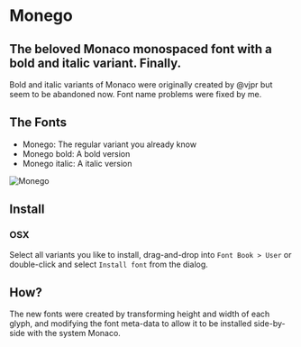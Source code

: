# Monego

## The beloved Monaco monospaced font with a bold and italic variant. Finally.

Bold and italic variants of Monaco were originally created by @vjpr but seem to be abandoned now. Font name problems were fixed by me.

## The Fonts

- Monego: The regular variant you already know
- Monego bold: A bold version
- Monego italic: A italic version

![Monego](https://raw.github.com/cseelus/monego/master/monego_example.png)

## Install

### OSX

Select all variants you like to install, drag-and-drop into `Font Book > User` or double-click and select `Install font` from the dialog.

## How?

The new fonts were created by transforming height and width of each glyph, and modifying the font meta-data to allow it to be installed side-by-side with the system Monaco.
